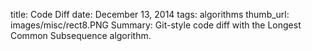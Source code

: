 title:  Code Diff
date: December 13, 2014
tags:  algorithms
thumb_url: images/misc/rect8.PNG
Summary: Git-style code diff with the Longest Common Subsequence algorithm.